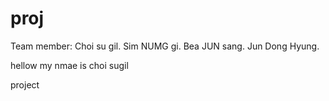# proj
Team member:
Choi su gil.
Sim NUMG gi.
Bea JUN sang.
Jun Dong Hyung.



hellow my nmae is choi sugil

project
